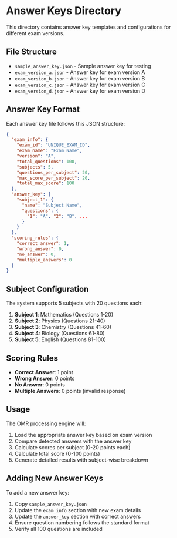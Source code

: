 # Answer Keys Directory

This directory contains answer key templates and configurations for different exam versions.

## File Structure

- `sample_answer_key.json` - Sample answer key for testing
- `exam_version_a.json` - Answer key for exam version A
- `exam_version_b.json` - Answer key for exam version B
- `exam_version_c.json` - Answer key for exam version C
- `exam_version_d.json` - Answer key for exam version D

## Answer Key Format

Each answer key file follows this JSON structure:

```json
{
  "exam_info": {
    "exam_id": "UNIQUE_EXAM_ID",
    "exam_name": "Exam Name",
    "version": "A",
    "total_questions": 100,
    "subjects": 5,
    "questions_per_subject": 20,
    "max_score_per_subject": 20,
    "total_max_score": 100
  },
  "answer_key": {
    "subject_1": {
      "name": "Subject Name",
      "questions": {
        "1": "A", "2": "B", ...
      }
    }
  },
  "scoring_rules": {
    "correct_answer": 1,
    "wrong_answer": 0,
    "no_answer": 0,
    "multiple_answers": 0
  }
}
```

## Subject Configuration

The system supports 5 subjects with 20 questions each:

1. **Subject 1**: Mathematics (Questions 1-20)
2. **Subject 2**: Physics (Questions 21-40)
3. **Subject 3**: Chemistry (Questions 41-60)
4. **Subject 4**: Biology (Questions 61-80)
5. **Subject 5**: English (Questions 81-100)

## Scoring Rules

- **Correct Answer**: 1 point
- **Wrong Answer**: 0 points
- **No Answer**: 0 points
- **Multiple Answers**: 0 points (invalid response)

## Usage

The OMR processing engine will:

1. Load the appropriate answer key based on exam version
2. Compare detected answers with the answer key
3. Calculate scores per subject (0-20 points each)
4. Calculate total score (0-100 points)
5. Generate detailed results with subject-wise breakdown

## Adding New Answer Keys

To add a new answer key:

1. Copy `sample_answer_key.json`
2. Update the `exam_info` section with new exam details
3. Update the `answer_key` section with correct answers
4. Ensure question numbering follows the standard format
5. Verify all 100 questions are included